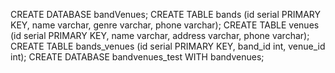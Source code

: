 CREATE DATABASE bandVenues;
CREATE TABLE bands (id serial PRIMARY KEY, name varchar, genre varchar, phone varchar);
CREATE TABLE venues (id serial PRIMARY KEY, name varchar, address varchar, phone varchar);
CREATE TABLE bands_venues (id serial PRIMARY KEY, band_id int, venue_id int);
CREATE DATABASE bandvenues_test WITH bandvenues;
